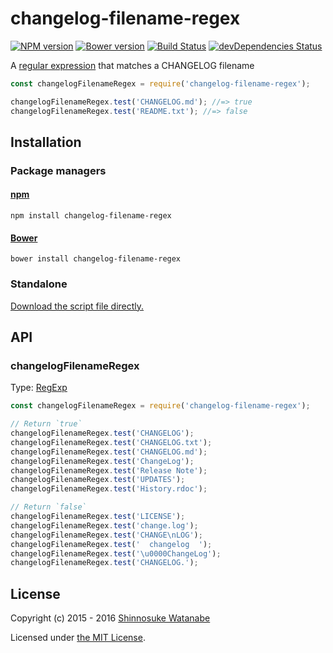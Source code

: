 # changelog-filename-regex

[![NPM version](https://img.shields.io/npm/v/changelog-filename-regex.svg)](https://www.npmjs.com/package/changelog-filename-regex)
[![Bower version](https://img.shields.io/bower/v/changelog-filename-regex.svg)](https://github.com/shinnn/changelog-filename-regex/releases)
[![Build Status](https://travis-ci.org/shinnn/changelog-filename-regex.svg?branch=master)](https://travis-ci.org/shinnn/changelog-filename-regex)
[![devDependencies Status](https://david-dm.org/shinnn/changelog-filename-regex/dev-status.svg)](https://david-dm.org/shinnn/changelog-filename-regex?type=dev)

A [regular expression](http://www.ecma-international.org/ecma-262/5.1/#sec-15.10) that matches a CHANGELOG filename

```javascript
const changelogFilenameRegex = require('changelog-filename-regex');

changelogFilenameRegex.test('CHANGELOG.md'); //=> true
changelogFilenameRegex.test('README.txt'); //=> false
```

## Installation

### Package managers

#### [npm](https://www.npmjs.com/)

```
npm install changelog-filename-regex
```

#### [Bower](https://bower.io/)

```
bower install changelog-filename-regex
```

### Standalone

[Download the script file directly.](https://raw.githubusercontent.com/shinnn/changelog-filename-regex/master/browser.js)

## API

### changelogFilenameRegex

Type: [RegExp](https://developer.mozilla.org/docs/Web/JavaScript/Reference/Global_Objects/RegExp)

```javascript
const changelogFilenameRegex = require('changelog-filename-regex');

// Return `true`
changelogFilenameRegex.test('CHANGELOG');
changelogFilenameRegex.test('CHANGELOG.txt');
changelogFilenameRegex.test('CHANGELOG.md');
changelogFilenameRegex.test('ChangeLog');
changelogFilenameRegex.test('Release Note');
changelogFilenameRegex.test('UPDATES');
changelogFilenameRegex.test('History.rdoc');

// Return `false`
changelogFilenameRegex.test('LICENSE');
changelogFilenameRegex.test('change.log');
changelogFilenameRegex.test('CHANGE\nLOG');
changelogFilenameRegex.test('  changelog  ');
changelogFilenameRegex.test('\u0000ChangeLog');
changelogFilenameRegex.test('CHANGELOG.');
```

## License

Copyright (c) 2015 - 2016 [Shinnosuke Watanabe](https://github.com/shinnn)

Licensed under [the MIT License](./LICENSE).
